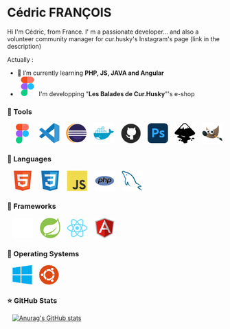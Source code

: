 # Cédric FRANÇOIS

Hi I'm Cédric, from France.
I' m a passionate developer... and also a volunteer community manager for cur.husky's Instagram's page (link in the description)

Actually :

- 🌱 I’m currently learning **PHP, JS, JAVA and Angular**
- ![img_vscode](./img/Figma.svg) I'm developping "**Les Balades de Cur.Husky**"'s e-shop

### 🧰 Tools

&nbsp;&nbsp;
![img_vscode](./img/Figma.svg)
&nbsp;&nbsp;
![img_vscode](./img/vscode.svg)
&nbsp;&nbsp;
![img_vscode](./img/eclipse.svg)
&nbsp;&nbsp;
![img_docker](./img/docker.svg)
&nbsp;&nbsp;
![img_git](./img/github.svg)
&nbsp;&nbsp;
![img_git](./img/ps.svg)
&nbsp;&nbsp;
![img_git](./img/inkscape.svg)
&nbsp;&nbsp;
![img_git](./img/gimp.svg)

### 🧰 Languages
&nbsp;&nbsp;
![img_html](./img/html.svg)
&nbsp;&nbsp;
![img_css](./img/css.svg)
&nbsp;&nbsp;
![img_javascript](./img/javascript.svg)
&nbsp;&nbsp;
![img_php](./img/php.svg)
&nbsp;&nbsp;
![img_sql](./img/mysql.svg)

### 🧰 Frameworks
&nbsp;&nbsp;
![img_html](./img/symfony-dark.svg)
&nbsp;&nbsp;
![img_html](./img/springboot.svg)
&nbsp;&nbsp;
![img_html](./img/react.svg)
&nbsp;&nbsp;
![img_html](./img/angular.svg)

### 🧰 Operating Systems
&nbsp;&nbsp;
![img_vscode](./img/windows.svg)
&nbsp;&nbsp;
![img_vscode](./img/ubuntu.svg)


### ⭐ GitHub Stats

&nbsp;&nbsp;
[![Anurag's GitHub stats](https://github-readme-stats.vercel.app/api?username=DASyhef&count_private=true&show_icons=true&hide_border=true&theme=transparent)](https://github.com/anuraghazra/github-readme-stats)

